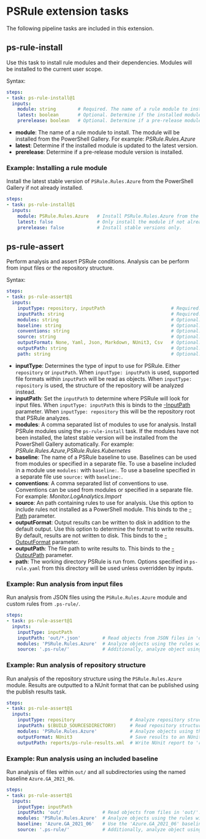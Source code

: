 # PSRule extension tasks

The following pipeline tasks are included in this extension.

## ps-rule-install

Use this task to install rule modules and their dependencies.
Modules will be installed to the current user scope.

Syntax:

```yaml
steps:
- task: ps-rule-install@1
  inputs:
    module: string        # Required. The name of a rule module to install.
    latest: boolean       # Optional. Determine if the installed module is updated to the latest version.
    prerelease: boolean   # Optional. Determine if a pre-release module version is installed.
```

- **module**: The name of a rule module to install.
The module will be installed from the PowerShell Gallery.
For example: _PSRule.Rules.Azure_
- **latest**: Determine if the installed module is updated to the latest version.
- **prerelease**: Determine if a pre-release module version is installed.

### Example: Installing a rule module

Install the latest stable version of `PSRule.Rules.Azure` from the PowerShell Gallery if not already installed.

```yaml
steps:
- task: ps-rule-install@1
  inputs:
    module: PSRule.Rules.Azure   # Install PSRule.Rules.Azure from the PowerShell Gallery.
    latest: false                # Only install the module if not already installed.
    prerelease: false            # Install stable versions only.
```

## ps-rule-assert

Perform analysis and assert PSRule conditions.
Analysis can be perform from input files or the repository structure.

Syntax:

```yaml
steps:
- task: ps-rule-assert@1
  inputs:
    inputType: repository, inputPath                        # Required. Determines the type of input to use for PSRule.
    inputPath: string                                       # Required. The path PSRule will look for files to validate.
    modules: string                                         # Optional. A comma separated list of modules to use for analysis.
    baseline: string                                        # Optional. The name of a PSRule baseline to use.
    conventions: string                                     # Optional. A comma separated list of conventions to use.
    source: string                                          # Optional. An path containing rules to use for analysis.
    outputFormat: None, Yaml, Json, Markdown, NUnit3, Csv   # Optional. The format to use when writing results to disk.
    outputPath: string                                      # Optional. The file path to write results to.
    path: string                                            # Optional. The working directory PSRule is run from.
```

- **inputType**: Determines the type of input to use for PSRule.
Either `repository` or `inputPath`.
When `inputType: inputPath` is used, supported file formats within `inputPath` will be read as objects.
When `inputType: repository` is used, the structure of the repository will be analyzed instead.
- **inputPath**: Set the `inputPath` to determine where PSRule will look for input files.
When `inputType: inputPath` this is binds to the [-InputPath](https://microsoft.github.io/PSRule/commands/PSRule/en-US/Assert-PSRule.html#-inputpath) parameter.
When `inputType: repository` this will be the repository root that PSRule analyzes.
- **modules**: A comma separated list of modules to use for analysis.
Install PSRule modules using the `ps-rule-install` task.
If the modules have not been installed,
the latest stable version will be installed from the PowerShell Gallery automatically.
For example: _PSRule.Rules.Azure,PSRule.Rules.Kubernetes_
- **baseline**: The name of a PSRule baseline to use.
Baselines can be used from modules or specified in a separate file.
To use a baseline included in a module use `modules:` with `baseline:`.
To use a baseline specified in a separate file use `source:` with `baseline:`.
- **conventions**: A comma separated list of conventions to use.
Conventions can be used from modules or specified in a separate file.
For example: _Monitor.LogAnalytics.Import_
- **source**: An path containing rules to use for analysis.
Use this option to include rules not installed as a PowerShell module.
This binds to the [-Path](https://microsoft.github.io/PSRule/commands/PSRule/en-US/Assert-PSRule.html#-path) parameter.
- **outputFormat**: Output results can be written to disk in addition to the default output.
Use this option to determine the format to write results.
By default, results are not written to disk.
This binds to the [-OutputFormat](https://microsoft.github.io/PSRule/commands/PSRule/en-US/Assert-PSRule.html#-outputformat) parameter.
- **outputPath**: The file path to write results to.
This binds to the [-OutputPath](https://microsoft.github.io/PSRule/commands/PSRule/en-US/Assert-PSRule.html#-outputpath) parameter.
- **path**: The working directory PSRule is run from.
Options specified in `ps-rule.yaml` from this directory will be used unless overridden by inputs.

### Example: Run analysis from input files

Run analysis from JSON files using the `PSRule.Rules.Azure` module and custom rules from `.ps-rule/`.

```yaml
steps:
- task: ps-rule-assert@1
  inputs:
    inputType: inputPath
    inputPath: 'out/*.json'        # Read objects from JSON files in 'out/'.
    modules: 'PSRule.Rules.Azure'  # Analyze objects using the rules within the PSRule.Rules.Azure PowerShell module.
    source: '.ps-rule/'            # Additionally, analyze object using custom rules from '.ps-rule/'.
```

### Example: Run analysis of repository structure

Run analysis of the repository structure using the `PSRule.Rules.Azure` module.
Results are outputted to a NUnit format that can be published using the publish results task.

```yaml
steps:
- task: ps-rule-assert@1
  inputs:
    inputType: repository                    # Analyze repository structure.
    inputPath: $(BUILD_SOURCESDIRECTORY)     # Read repository structure from the default source path.
    modules: 'PSRule.Rules.Azure'            # Analyze objects using the rules within the PSRule.Rules.Azure PowerShell module.
    outputFormat: NUnit3                     # Save results to an NUnit report.
    outputPath: reports/ps-rule-results.xml  # Write NUnit report to 'reports/ps-rule-results.xml'.
```

### Example: Run analysis using an included baseline

Run analysis of files within `out/` and all subdirectories using the named baseline `Azure.GA_2021_06`.

```yaml
steps:
- task: ps-rule-assert@1
  inputs:
    inputType: inputPath
    inputPath: 'out/'              # Read objects from files in 'out/'.
    modules: 'PSRule.Rules.Azure'  # Analyze objects using the rules within the PSRule.Rules.Azure PowerShell module.
    baseline: 'Azure.GA_2021_06'   # Use the 'Azure.GA_2021_06' baseline included within PSRule.Rules.Azure.
    source: '.ps-rule/'            # Additionally, analyze object using custom rules from '.ps-rule/'.
```

